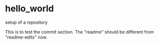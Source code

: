 # hello_world
setup of a repository

This is to test the commit section. The "readme" should be different from "readme-edits" now.

